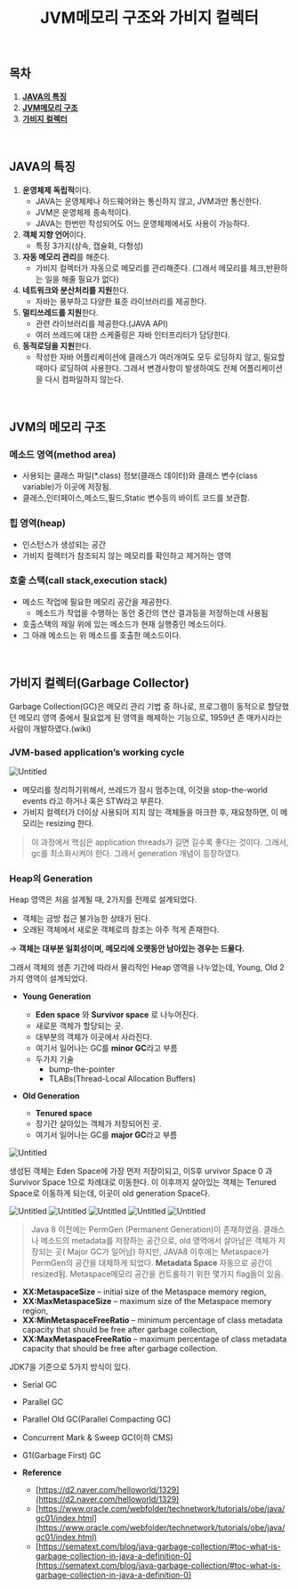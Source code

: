 <div align="center">
  <br />
  <h1>JVM메모리 구조와 가비지 컬렉터</h1>
  <br />
</div>

## 목차

1. [**JAVA의 특징**](#1)
2. [**JVM메모리 구조**](#2)
3. [**가비지 컬렉터**](#3)

<br />

<div id="1"></div>

## JAVA의 특징

1. **운영체제 독립적**이다.
   - JAVA는 운영체제나 하드웨어와는 통신하지 않고, JVM과만 통신한다.
   - JVM은 운영체제 종속적이다.
   - JAVA는 한번만 작성되어도 어느 운영체제에서도 사용이 가능하다.
2. **객체 지향 언어**이다.
   - 특징 3가지(상속, 캡슐화, 다형성)
3. **자동 메모리 관리**를 해준다.
   - 가비지 컬렉터가 자동으로 메모리를 관리해준다. (그래서 메모리를 체크,반환하는 일을 해줄 필요가 없다)
4. **네트워크와 분산처리를 지원**한다.
   - 자바는 풍부하고 다양한 표준 라이브러리를 제공한다.
5. **멀티쓰레드를 지원**한다.
   - 관련 라이브러리를 제공한다.(JAVA API)
   - 여러 쓰레드에 대한 스케줄링은 자바 인터프리터가 담당한다.
6. **동적로딩을 지원**한다.
   - 작성한 자바 어플리케이션에 클래스가 여러개여도 모두 로딩하지 않고, 필요할 때마다 로딩하여 사용한다. 그래서 변경사항이 발생하여도 전체 어플리케이션을 다시 컴파일하지 않는다.

<br />

<div id="2"></div>

## JVM의 메모리 구조

### 메소드 영역(method area)

- 사용되는 클래스 파일(\*.class) 정보(클래스 데이터)와 클래스 변수(class variable)가 이곳에 저장됨.
- 클래스,인터페이스,메소드,필드,Static 변수등의 바이트 코드를 보관함.

### 힙 영역(heap)

- 인스턴스가 생성되는 공간
- 가비지 컬렉터가 참조되지 않는 메모리를 확인하고 제거하는 영역

### 호출 스택(call stack,execution stack)

- 메소드 작업에 필요한 메모리 공간을 제공한다.
  - 메소드가 작업을 수행하는 동안 중간의 연산 결과등을 저장하는데 사용됨
- 호출스택의 제일 위에 있는 메소드가 현재 실행중인 메소드이다.
- 그 아래 메소드는 위 메소드를 호출한 메소드이다.

<br />

<div id="3"></div>

## 가비지 컬렉터(Garbage Collector)

Garbage Collection(GC)은 메모리 관리 기법 중 하나로, 프로그램이 동적으로 할당했던 메모리 영역 중에서 필요없게 된 영역을 해제하는 기능으로, 1959년 존 매카시라는 사람이 개발하였다.(wiki)

### JVM-based application’s working cycle

![Untitled](https://sematext.com/wp-content/uploads/2020/01/Application-Working-Cycle-1024x134.png.webp)

- 메모리를 정리하기위해서, 쓰레드가 잠시 멈추는데, 이것을 stop-the-world events 라고 하거나 혹은 STW라고 부른다.
- 가비지 컬렉터가 더이상 사용되어 지지 않는 객체들을 마크한 후, 재요청하면, 이 메모리는 resizing 한다.

> 이 과정에서 핵심은 application threads가 길면 길수록 좋다는 것이다. 그래서, gc를 최소화시켜야 한다. 그래서 generation 개념이 등장하였다.

### Heap의 Generation

Heap 영역은 처음 설계될 때, 2가지를 전제로 설계되었다.

- 객체는 금방 접근 불가능한 상태가 된다.
- 오래된 객체에서 새로운 객체로의 참조는 아주 적게 존재한다.

→ **객체는 대부분 일회성이며, 메모리에 오랫동안 남아있는 경우는 드물다.**

그래서 객체의 생존 기간에 따라서 물리적인 Heap 영역을 나누었는데, Young, Old 2가지 영역이 설계되었다.

- **Young Generation**
  - **Eden space** 와 **Survivor space** 로 나누어진다.
  - 새로운 객체가 할당되는 곳.
  - 대부분의 객체가 이곳에서 사라진다.
  - 여기서 일어나는 GC를 **minor GC**라고 부름
  - 두가지 기술
    - bump-the-pointer
    - TLABs(Thread-Local Allocation Buffers)
- **Old Generation**

  - **Tenured space**
  - 장기간 살아있는 객체가 저장되어진 곳.
  - 여기서 일어나는 GC를 **major GC**라고 부름

![Untitled](https://sematext.com/wp-content/uploads/2020/01/JVM-Heap-Space.png.webp)

생성된 객체는 Eden Space에 가장 먼저 저장이되고, 이S후 urvivor Space 0 과 Survivor Space 1으로 차례대로 이동한다. 이 이후까지 살아있는 객체는 Tenured Space로 이동하게 되는데, 이곳이 old generation Space다.

![Untitled](https://www.oracle.com/webfolder/technetwork/tutorials/obe/java/gc01/images/gcslides/Slide13.png)
![Untitled](https://www.oracle.com/webfolder/technetwork/tutorials/obe/java/gc01/images/gcslides/Slide14.png)
![Untitled](https://www.oracle.com/webfolder/technetwork/tutorials/obe/java/gc01/images/gcslides/Slide6.png)
![Untitled](https://www.oracle.com/webfolder/technetwork/tutorials/obe/java/gc01/images/gcslides/Slide8.png)
![Untitled](https://www.oracle.com/webfolder/technetwork/tutorials/obe/java/gc01/images/gcslides/Slide9.png)

> Java 8 이전에는 PermGen (Permanent Generation)이 존재하였음. 클래스나 메소드의 metadata를 저장하는 공간으로, old 영역에서 살아남은 객체가 저장되는 곳( Major GC가 일어남) 하지만, JAVA8 이후에는 Metaspace가 PermGen의 공간을 대체하게 되었다.
> **Metadata Space**
> 자동으로 공간이 resized됨.
> Metaspace메모리 공간을 컨트롤하기 위한 몇가지 flag들이 있음.

- **XX:MetaspaceSize** – initial size of the Metaspace memory region,
- **XX:MaxMetaspaceSize** – maximum size of the Metaspace memory region,
- **XX:MinMetaspaceFreeRatio** – minimum percentage of class metadata capacity that should be free after garbage collection,
- **XX:MaxMetaspaceFreeRatio** – maximum percentage of class metadata capacity that should be free after garbage collection.

JDK7을 기준으로 5가지 방식이 있다.

- Serial GC
- Parallel GC
- Parallel Old GC(Parallel Compacting GC)
- Concurrent Mark & Sweep GC(이하 CMS)
- G1(Garbage First) GC

- **Reference**
  - [https://d2.naver.com/helloworld/1329](https://d2.naver.com/helloworld/1329)
  - [https://www.oracle.com/webfolder/technetwork/tutorials/obe/java/gc01/index.html](https://www.oracle.com/webfolder/technetwork/tutorials/obe/java/gc01/index.html)
  - [https://sematext.com/blog/java-garbage-collection/#toc-what-is-garbage-collection-in-java-a-definition-0](https://sematext.com/blog/java-garbage-collection/#toc-what-is-garbage-collection-in-java-a-definition-0)
